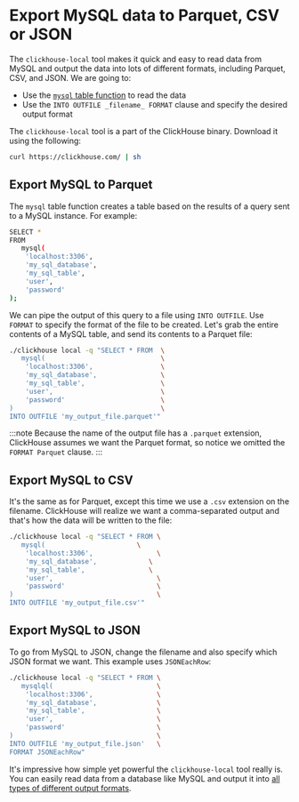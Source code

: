 # Export MySQL data to Parquet, CSV or JSON

The `clickhouse-local` tool makes it quick and easy to read data from MySQL and output the data into lots of different formats, including Parquet, CSV, and JSON. We are going to:

- Use the [`mysql` table function](https://clickhouse.com/docs/en/sql-reference/table-functions/mysql) to read the data
- Use the `INTO OUTFILE _filename_ FORMAT` clause and specify the desired output format

The `clickhouse-local` tool is a part of the ClickHouse binary. Download it using the following:

```bash
curl https://clickhouse.com/ | sh
```

## Export MySQL to Parquet

The `mysql` table function creates a table based on the results of a query sent to a MySQL instance. For example:

```bash
SELECT *
FROM
   mysql(
    'localhost:3306',
    'my_sql_database',
    'my_sql_table',
    'user',
    'password'
);
```

We can pipe the output of this query to a file using `INTO OUTFILE`. Use `FORMAT` to specify the format of the file to be created. Let's grab the entire contents of a MySQL table, and send its contents to a Parquet file:

```bash
./clickhouse local -q "SELECT * FROM  \
   mysql(                             \
    'localhost:3306',                 \
    'my_sql_database',                \
    'my_sql_table',                   \
    'user',                           \
    'password'                        \
)                                     \
INTO OUTFILE 'my_output_file.parquet'"
```

:::note
Because the name of the output file has a `.parquet` extension, ClickHouse assumes we want the Parquet format, so notice we omitted the `FORMAT Parquet` clause.
:::

## Export MySQL to CSV

It's the same as for Parquet, except this time we use a `.csv` extension on the filename. ClickHouse will realize we want a comma-separated output and that's how the data will be written to the file:

```bash
./clickhouse local -q "SELECT * FROM \
   mysql(                       \
    'localhost:3306',                \
    'my_sql_database',             \
    'my_sql_table',                \
    'user',                          \
    'password'                       \
)                                    \
INTO OUTFILE 'my_output_file.csv'"
```

## Export MySQL to JSON

To go from MySQL to JSON, change the filename and also specify which JSON format we want. This example uses `JSONEachRow`:

```bash
./clickhouse local -q "SELECT * FROM \
   mysqlql(                          \
    'localhost:3306',                \
    'my_sql_database',               \
    'my_sql_table',                  \
    'user',                          \
    'password'                       \
)                                    \
INTO OUTFILE 'my_output_file.json'   \
FORMAT JSONEachRow"
```

It's impressive how simple yet powerful the `clickhouse-local` tool really is. You can easily read data from a database like MySQL and output it into [all types of different output formats](https://clickhouse.com/docs/en/sql-reference/formats/).